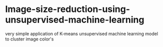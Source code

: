 # Image-size-reduction-using-unsupervised-machine-learning

very simple application of K-means unsupervised machine learning model to cluster image color's 
